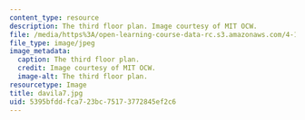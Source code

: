 ```yaml
---
content_type: resource
description: The third floor plan. Image courtesy of MIT OCW.
file: /media/https%3A/open-learning-course-data-rc.s3.amazonaws.com/4-125a-architecture-studio-building-in-landscapes-fall-2005/5395bfddfca723bc75173772845ef2c6_davila7.jpg
file_type: image/jpeg
image_metadata:
  caption: The third floor plan.
  credit: Image courtesy of MIT OCW.
  image-alt: The third floor plan.
resourcetype: Image
title: davila7.jpg
uid: 5395bfdd-fca7-23bc-7517-3772845ef2c6
---
```

